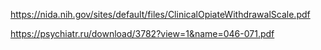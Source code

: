 https://nida.nih.gov/sites/default/files/ClinicalOpiateWithdrawalScale.pdf

https://psychiatr.ru/download/3782?view=1&name=046-071.pdf
